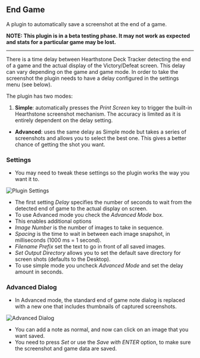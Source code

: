 ## End Game
A plugin to automatically save a screenshot at the end of a game.

**NOTE: This plugin is in a beta testing phase. It may not work as expected and stats for a particular game may be lost.**

---

There is a time delay between Hearthstone Deck Tracker detecting the end of a game and the actual display of the Victory/Defeat screen. This delay can vary depending on the game and game mode. In order to take the screenshot the plugin needs to have a delay configured in the settings menu (see below).

The plugin has two modes:

1. **Simple**: automatically presses the *Print Screen* key to trigger the built-in Hearthstone screenshot mechanism. The accuracy is limited as it is entirely dependent on the delay setting.
- **Advanced**: uses the same delay as Simple mode but takes a series of screenshots and allows you to select the best one. This gives a better chance of getting the shot you want.

### Settings
- You may need to tweak these settings so the plugin works the way you want it to.

 ![Plugin Settings](http://i.imgur.com/XqjhSnA.png)

- The first setting *Delay* specifies the number of seconds to wait from the detected end of game to the actual display on screen.
- To use Advanced mode you check the *Advanced Mode* box.
- This enables additional options
 - *Image Number* is the number of images to take in sequence.
 - *Spacing* is the time to wait in between each image snapshot, in milliseconds (1000 ms = 1 second).
 - *Filename Prefix* set the text to go in front of all saved images.
 - *Set Output Directory* allows you to set the default save directory for screen shots (defaults to the Desktop).
- To use simple mode you uncheck *Advanced Mode* and set the delay amount in seconds.

### Advanced Dialog
- In Advanced mode, the standard end of game note dialog is replaced with a new one that includes thumbnails of captured screenshots.

 ![Advanced Dialog](http://i.imgur.com/Wb00EVh.png)

- You can add a note as normal, and now can click on an image that you want saved.
- You need to press *Set* or use the *Save with ENTER* option, to make sure the screenshot and game data are saved.
